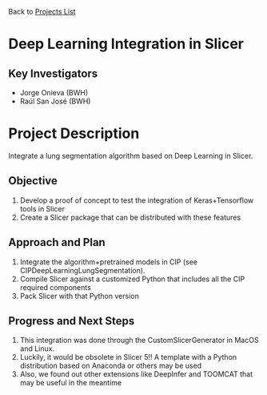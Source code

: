 Back to [Projects List](../../README.md#ProjectsList)

# Deep Learning Integration in Slicer

## Key Investigators

- Jorge Onieva (BWH)
- Raúl San José (BWH)

# Project Description

Integrate a lung segmentation algorithm based on Deep Learning in Slicer.

## Objective

1. Develop a proof of concept to test the integration of Keras+Tensorflow tools in Slicer
1. Create a Slicer package that can be distributed with these features


## Approach and Plan

1. Integrate the algorithm+pretrained models in CIP (see CIPDeepLearningLungSegmentation).
1. Compile Slicer against a customized Python that includes all the CIP required components
1. Pack Slicer with that Python version

## Progress and Next Steps

1. This integration was done through the CustomSlicerGenerator in MacOS and Linux.
1. Luckily, it would be obsolete in Slicer 5!! A template with a Python distribution based on Anaconda or others may be used
1. Also, we found out other extensions like DeepInfer and TOOMCAT that may be useful in the meantime

